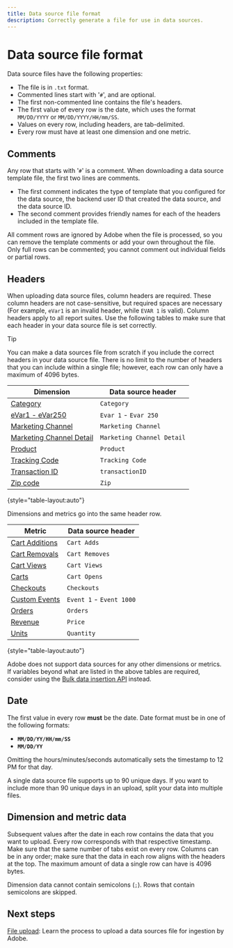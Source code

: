 ```yaml
---
title: Data source file format
description: Correctly generate a file for use in data sources.
---
```

# Data source file format

Data source files have the following properties:

* The file is in `.txt` format.
* Commented lines start with '`#`', and are optional.
* The first non-commented line contains the file's headers.
* The first value of every row is the date, which uses the format `MM/DD/YYYY` or `MM/DD/YYYY/HH/mm/SS`.
* Values on every row, including headers, are tab-delimited.
* Every row must have at least one dimension and one metric.

## Comments

Any row that starts with '`#`' is a comment. When downloading a data source template file, the first two lines are comments.

* The first comment indicates the type of template that you configured for the data source, the backend user ID that created the data source, and the data source ID.
* The second comment provides friendly names for each of the headers included in the template file.

All comment rows are ignored by Adobe when the file is processed, so you can remove the template comments or add your own throughout the file. Only full rows can be commented; you cannot comment out individual fields or partial rows.

## Headers

When uploading data source files, column headers are required. These column headers are not case-sensitive, but required spaces are necessary (For example, `eVar1` is an invalid header, while `EVAR 1` is valid). Column headers apply to all report suites. Use the following tables to make sure that each header in your data source file is set correctly.

>[!TIP]
>
>You can make a data sources file from scratch if you include the correct headers in your data source file. There is no limit to the number of headers that you can include within a single file; however, each row can only have a maximum of 4096 bytes.

| Dimension | Data source header |
| --- | --- |
| [Category](/help/components/dimensions/category.md) | `Category` |
| [eVar1 - eVar250](/help/components/dimensions/evar.md) | `Evar 1` - `Evar 250` |
| [Marketing Channel](/help/components/dimensions/marketing-channel.md) | `Marketing Channel` |
| [Marketing Channel Detail](/help/components/dimensions/marketing-detail.md) | `Marketing Channel Detail` |
| [Product](/help/components/dimensions/product.md) | `Product` |
| [Tracking Code](/help/components/dimensions/tracking-code.md) | `Tracking Code` |
| [Transaction ID](/help/implement/vars/page-vars/transactionid.md) | `transactionID` |
| [Zip code](/help/components/dimensions/zip-code.md) | `Zip` |

{style="table-layout:auto"}

Dimensions and metrics go into the same header row.

| Metric | Data source header |
| --- | --- |
| [Cart Additions](/help/components/metrics/cart-additions.md) | `Cart Adds` |
| [Cart Removals](/help/components/metrics/cart-removals.md) | `Cart Removes` |
| [Cart Views](/help/components/metrics/cart-views.md) | `Cart Views` |
| [Carts](/help/components/metrics/carts.md) | `Cart Opens` |
| [Checkouts](/help/components/metrics/checkouts.md) | `Checkouts` |
| [Custom Events](/help/components/metrics/custom-events.md) | `Event 1` - `Event 1000` |
| [Orders](/help/components/metrics/orders.md) | `Orders` |
| [Revenue](/help/components/metrics/revenue.md) | `Price` |
| [Units](/help/components/metrics/units.md) | `Quantity` |

{style="table-layout:auto"}

Adobe does not support data sources for any other dimensions or metrics. If variables beyond what are listed in the above tables are required, consider using the [Bulk data insertion API](https://developer.adobe.com/analytics-apis/docs/2.0/guides/endpoints/bulk-data-insertion/) instead.

## Date

The first value in every row **must** be the date. Date format must be in one of the following formats:

* **`MM/DD/YY/HH/mm/SS`**
* **`MM/DD/YY`**

Omitting the hours/minutes/seconds automatically sets the timestamp to 12 PM for that day.

A single data source file supports up to 90 unique days. If you want to include more than 90 unique days in an upload, split your data into multiple files.

## Dimension and metric data

Subsequent values after the date in each row contains the data that you want to upload. Every row corresponds with that respective timestamp. Make sure that the same number of tabs exist on every row. Columns can be in any order; make sure that the data in each row aligns with the headers at the top. The maximum amount of data a single row can have is 4096 bytes.

Dimension data cannot contain semicolons (`;`). Rows that contain semicolons are skipped.

## Next steps

[File upload](file-upload.md): Learn the process to upload a data sources file for ingestion by Adobe.
